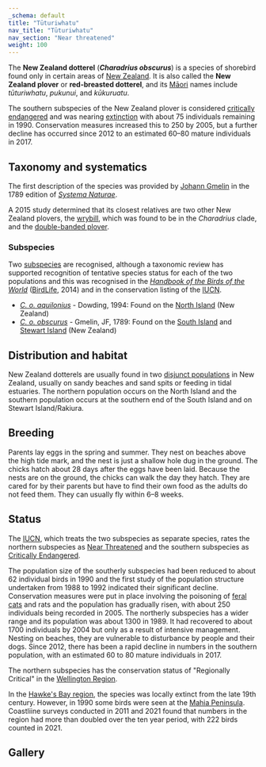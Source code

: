 ```yaml
---
_schema: default
title: "Tūturiwhatu"
nav_title: "Tūturiwhatu"
nav_section: "Near threatened"
weight: 100
---
```

                                   



 

The **New Zealand dotterel** (_**Charadrius obscurus**_) is a species of shorebird found only in certain areas of [New Zealand](https://en.wikipedia.org/wiki/New_Zealand). It is also called the **New Zealand plover** or **red-breasted dotterel**, and its [Māori](https://en.wikipedia.org/wiki/M%C4%81ori_language) names include _tūturiwhatu_, _pukunui_, and _kūkuruatu_.

The southern subspecies of the New Zealand plover is considered [critically endangered](https://en.wikipedia.org/wiki/Critically_Endangered) and was nearing [extinction](https://en.wikipedia.org/wiki/Extinction) with about 75 individuals remaining in 1990. Conservation measures increased this to 250 by 2005, but a further decline has occurred since 2012 to an estimated 60–80 mature individuals in 2017.

Taxonomy and systematics
----------------------------

The first description of the species was provided by [Johann Gmelin](https://en.wikipedia.org/wiki/Johann_Friedrich_Gmelin) in the 1789 edition of _[Systema Naturae](https://en.wikipedia.org/wiki/Systema_Naturae)_.

A 2015 study determined that its closest relatives are two other New Zealand plovers, the [wrybill](https://en.wikipedia.org/wiki/Wrybill), which was found to be in the _Charadrius_ clade, and the [double-banded plover](https://en.wikipedia.org/wiki/Double-banded_plover).

### Subspecies

Two [subspecies](https://en.wikipedia.org/wiki/Subspecies) are recognised, although a taxonomic review has supported recognition of tentative species status for each of the two populations and this was recognised in the _[Handbook of the Birds of the World](https://en.wikipedia.org/wiki/Handbook_of_the_Birds_of_the_World)_ ([BirdLife](https://en.wikipedia.org/wiki/BirdLife), 2014) and in the conservation listing of the [IUCN](https://en.wikipedia.org/wiki/IUCN).

*   [_C. o. aquilonius_](https://en.wikipedia.org/wiki/Northern_red-breasted_plover) - Dowding, 1994: Found on the [North Island](https://en.wikipedia.org/wiki/North_Island) (New Zealand)
*   [_C. o. obscurus_](https://en.wikipedia.org/wiki/Southern_red-breasted_plover) - Gmelin, JF, 1789: Found on the [South Island](https://en.wikipedia.org/wiki/South_Island) and [Stewart Island](https://en.wikipedia.org/wiki/Stewart_Island_/_Rakiura) (New Zealand)

Distribution and habitat
----------------------------

New Zealand dotterels are usually found in two [disjunct populations](https://en.wikipedia.org/wiki/Disjunct_distribution) in New Zealand, usually on sandy beaches and sand spits or feeding in tidal estuaries. The northern population occurs on the North Island and the southern population occurs at the southern end of the South Island and on Stewart Island/Rakiura.

Breeding
------------

Parents lay eggs in the spring and summer. They nest on beaches above the high tide mark, and the nest is just a shallow hole dug in the ground. The chicks hatch about 28 days after the eggs have been laid. Because the nests are on the ground, the chicks can walk the day they hatch. They are cared for by their parents but have to find their own food as the adults do not feed them. They can usually fly within 6–8 weeks.

Status
----------

The [IUCN](https://en.wikipedia.org/wiki/IUCN), which treats the two subspecies as separate species, rates the northern subspecies as [Near Threatened](https://en.wikipedia.org/wiki/Near_Threatened) and the southern subspecies as [Critically Endangered](https://en.wikipedia.org/wiki/Critically_Endangered).

The population size of the southerly subspecies had been reduced to about 62 individual birds in 1990 and the first study of the population structure undertaken from 1988 to 1992 indicated their significant decline. Conservation measures were put in place involving the poisoning of [feral cats](https://en.wikipedia.org/wiki/Feral_cat) and rats and the population has gradually risen, with about 250 individuals being recorded in 2005. The northerly subspecies has a wider range and its population was about 1300 in 1989. It had recovered to about 1700 individuals by 2004 but only as a result of intensive management. Nesting on beaches, they are vulnerable to disturbance by people and their dogs. Since 2012, there has been a rapid decline in numbers in the southern population, with an estimated 60 to 80 mature individuals in 2017.

The northern subspecies has the conservation status of "Regionally Critical" in the [Wellington Region](https://en.wikipedia.org/wiki/Wellington_Region).

In the [Hawke's Bay region](https://en.wikipedia.org/wiki/Hawke%27s_Bay_Region), the species was locally extinct from the late 19th century. However, in 1990 some birds were seen at the [Mahia Peninsula](https://en.wikipedia.org/wiki/M%C4%81hia_Peninsula). Coastliine surveys conducted in 2011 and 2021 found that numbers in the region had more than doubled over the ten year period, with 222 birds counted in 2021.

Gallery
-----------

